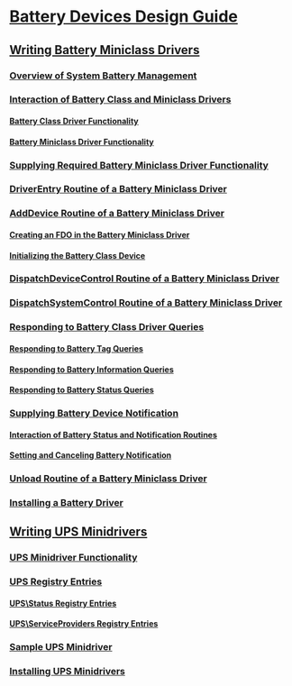 # [Battery Devices Design Guide](index.md)
## [Writing Battery Miniclass Drivers](writing-battery-miniclass-drivers.md)
### [Overview of System Battery Management](overview-of-system-battery-management.md)
### [Interaction of Battery Class and Miniclass Drivers](interaction-of-battery-class-and-miniclass-drivers.md)
#### [Battery Class Driver Functionality](battery-class-driver-functionality.md)
#### [Battery Miniclass Driver Functionality](battery-miniclass-driver-functionality.md)
### [Supplying Required Battery Miniclass Driver Functionality](supplying-required-battery-miniclass-driver-functionality.md)
### [DriverEntry Routine of a Battery Miniclass Driver](driverentry-routine-of-a-battery-miniclass-driver.md)
### [AddDevice Routine of a Battery Miniclass Driver](adddevice-routine-of-a-battery-miniclass-driver.md)
#### [Creating an FDO in the Battery Miniclass Driver](creating-an-fdo-in-the-battery-miniclass-driver.md)
#### [Initializing the Battery Class Device](initializing-the-battery-class-device.md)
### [DispatchDeviceControl Routine of a Battery Miniclass Driver](dispatchdevicecontrol-routine-of-a-battery-miniclass-driver.md)
### [DispatchSystemControl Routine of a Battery Miniclass Driver](dispatchsystemcontrol-routine-of-a-battery-miniclass-driver.md)
### [Responding to Battery Class Driver Queries](responding-to-battery-class-driver-queries.md)
#### [Responding to Battery Tag Queries](responding-to-battery-tag-queries.md)
#### [Responding to Battery Information Queries](responding-to-battery-information-queries.md)
#### [Responding to Battery Status Queries](responding-to-battery-status-queries.md)
### [Supplying Battery Device Notification](supplying-battery-device-notification.md)
#### [Interaction of Battery Status and Notification Routines](interaction-of-battery-status-and-notification-routines.md)
#### [Setting and Canceling Battery Notification](setting-and-canceling-battery-notification.md)
### [Unload Routine of a Battery Miniclass Driver](unload-routine-of-a-battery-miniclass-driver.md)
### [Installing a Battery Driver](installing-a-battery-driver.md)
## [Writing UPS Minidrivers](writing-ups-minidrivers.md)
### [UPS Minidriver Functionality](ups-minidriver-functionality.md)
### [UPS Registry Entries](ups-registry-entries.md)
#### [UPS\Status Registry Entries](ups-status-registry-entries.md)
#### [UPS\ServiceProviders Registry Entries](ups-serviceproviders-registry-entries.md)
### [Sample UPS Minidriver](sample-ups-minidriver.md)
### [Installing UPS Minidrivers](installing-ups-minidrivers.md)


